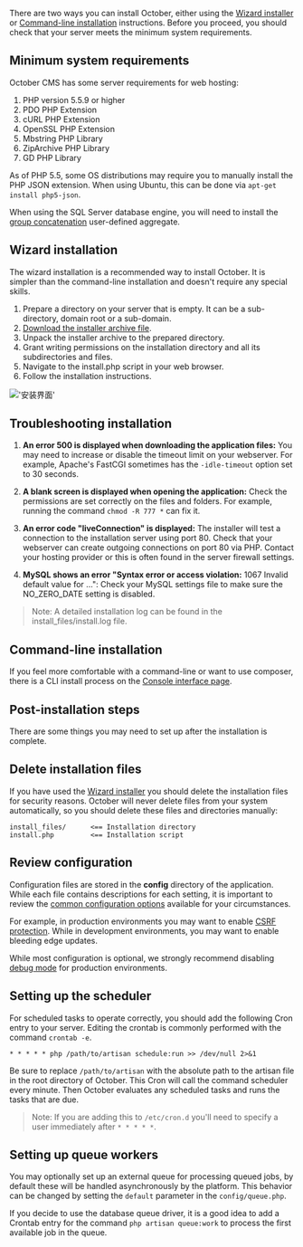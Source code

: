 There are two ways you can install October, either using the [Wizard installer]('') or [Command-line installation]('') instructions. Before you proceed, you should check that your server meets the minimum system requirements.

## Minimum system requirements

October CMS has some server requirements for web hosting:

1. PHP version 5.5.9 or higher
2. PDO PHP Extension
3. cURL PHP Extension
4. OpenSSL PHP Extension
5. Mbstring PHP Library
6. ZipArchive PHP Library
7. GD PHP Library


As of PHP 5.5, some OS distributions may require you to manually install the PHP JSON extension. When using Ubuntu, this can be done via `apt-get install php5-json`.

When using the SQL Server database engine, you will need to install the [group concatenation]('https://groupconcat.codeplex.com/') user-defined aggregate.

## Wizard installation

The wizard installation is a recommended way to install October. It is simpler than the command-line installation and doesn't require any special skills.

1. Prepare a directory on your server that is empty. It can be a sub-directory, domain root or a sub-domain.
2. [Download the installer archive file]('').
3. Unpack the installer archive to the prepared directory.
4. Grant writing permissions on the installation directory and all its subdirectories and files.
5. Navigate to the install.php script in your web browser.
6. Follow the installation instructions.

!['安装界面']('https://github.com/octobercms/docs/blob/master/images/wizard-installer.png?raw=true')

## Troubleshooting installation

1. **An error 500 is displayed when downloading the application files:** You may need to increase or disable the timeout limit on your webserver. For example, Apache's FastCGI sometimes has the `-idle-timeout` option set to 30 seconds.

2. **A blank screen is displayed when opening the application:** Check the permissions are set correctly on the files and folders. For example, running the command `chmod -R 777 *` can fix it.

3. **An error code "liveConnection" is displayed:** The installer will test a connection to the installation server using port 80. Check that your webserver can create outgoing connections on port 80 via PHP. Contact your hosting provider or this is often found in the server firewall settings.

4. **MySQL shows an error "Syntax error or access violation:** 1067 Invalid default value for ...": Check your MySQL settings file to make sure the NO_ZERO_DATE setting is disabled.

> Note: A detailed installation log can be found in the install_files/install.log file.  

## Command-line installation

If you feel more comfortable with a command-line or want to use composer, there is a CLI install process on the [Console interface page]('').

## Post-installation steps

There are some things you may need to set up after the installation is complete.

## Delete installation files

If you have used the [Wizard installer]('') you should delete the installation files for security reasons. October will never delete files from your system automatically, so you should delete these files and directories manually:
```
install_files/      <== Installation directory
install.php         <== Installation script
```

## Review configuration

Configuration files are stored in the **config** directory of the application. While each file contains descriptions for each setting, it is important to review the [common configuration options]('') available for your circumstances.

For example, in production environments you may want to enable [CSRF protection](''). While in development environments, you may want to enable bleeding edge updates.

While most configuration is optional, we strongly recommend disabling [debug mode]('') for production environments.

## Setting up the scheduler

For scheduled tasks to operate correctly, you should add the following Cron entry to your server. Editing the crontab is commonly performed with the command `crontab -e`.
```
* * * * * php /path/to/artisan schedule:run >> /dev/null 2>&1
```

Be sure to replace `/path/to/artisan` with the absolute path to the artisan file in the root directory of October. This Cron will call the command scheduler every minute. Then October evaluates any scheduled tasks and runs the tasks that are due.

> Note: If you are adding this to `/etc/cron.d` you'll need to specify a user immediately after `* * * * *`.  

## Setting up queue workers

You may optionally set up an external queue for processing queued jobs, by default these will be handled asynchronously by the platform. This behavior can be changed by setting the `default` parameter in the `config/queue.php`.

If you decide to use the database queue driver, it is a good idea to add a Crontab entry for the command `php artisan queue:work` to process the first available job in the queue.
